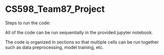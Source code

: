 # CS598_Team87_Project

Steps to run the code:

All of the code can be run sequentially in the provided jupyter notebook.

The code is organized in sections so that multiple cells can be run together such as data preprocessing, model training, etc.
